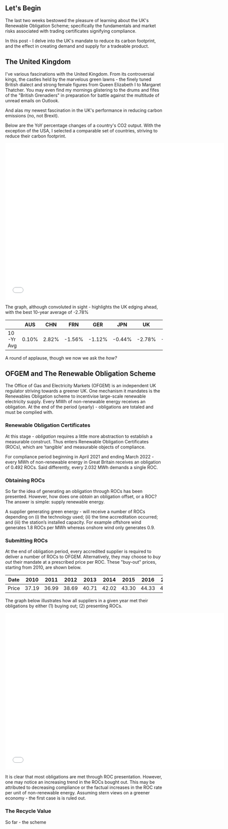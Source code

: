 

## Let's Begin

The last two weeks bestowed the pleasure of learning about the UK's Renewable Obligation Scheme; specifically the fundamentals and market risks associated with trading certificates signifying compliance.

In this post - I delve into the UK's mandate to reduce its carbon footprint, and the effect in creating demand and supply for a tradeable product.

## The United Kingdom

I've various fascinations with the United Kingdom. From its controversial kings, the castles held by the marvelous green lawns - the finely tuned British dialect and strong female figures from Queen Elizabeth I to Margaret Thatcher. You may even find my mornings glistering to the drums and fifes of the "British Grenadiers" in preparation for battle against the multitude of unread emails on Outlook.

And alas my newest fascination in the UK's performance in reducing carbon emissions (no, not Brexit).

Below are the YoY percentage changes of a country's CO2 output. With the exception of the USA, I selected a comparable set of countries, striving to reduce their carbon footprint.

<div align="center">
<iframe width="700" height="500" frameborder="0" scrolling="no" src="//plotly.com/~gmontano/1.embed"></iframe></div>

The graph, although convoluted in sight - highlights the UK edging ahead, with the best 10-year average of -2.78%

||AUS|CHN|FRN|GER|JPN|UK|USA|
|--|--|--|--|--|--|--|--|
|10-Yr Avg|0.10%|2.82%|-1.56%|-1.12%|-0.44%|-2.78%|-0.35%|

A round of applause, though we now we ask the *how?*

## OFGEM and The Renewable Obligation Scheme

The Office of Gas and Electricity Markets (OFGEM) is an independent UK regulator striving towards a greener UK. One mechanism it mandates is the Renewables Obligation scheme to incentivise large-scale renewable electricity supply. Every MWh of non-renewable energy receives an obligation. At the end of the period (yearly) -  obligations are totaled and must be complied with.

### Renewable Obligation Certificates

At this stage - *obligation* requires a little more abstraction to establish a measurable construct. Thus enters Renewable Obligation Certificates (ROCs), which are 'tangible' and measurable objects of compliance.

For compliance period beginning in April 2021 and ending March 2022 - every MWh of non-renewable energy in Great Britain receives an obligation of 0.492 ROCs. Said differently, every 2.032 MWh demands a single ROC.


### Obtaining ROCs

So far the idea of generating an obligation through ROCs has been presented. However, how does one *obtain* an obligation offset, or a ROC? The answer is simple: supply renewable energy.

A supplier generating green energy - will receive a number of ROCs depending on (i) the technology used; (ii) the time accreditation occurred; and (iii) the station’s installed capacity. For example offshore wind generates 1.8 ROCs per MWh whereas onshore wind only generates 0.9.

### Submitting ROCs

At the end of obligation period, every accredited supplier is required to deliver a number of ROCs to OFGEM. Alternatively, they may choose to  *buy out* their mandate at a prescribed price per ROC. These "buy-out" prices, starting from 2010, are shown below.

| Date          | 2010  | 2011  | 2012  | 2013  | 2014  | 2015  | 2016  | 2017  | 2018  | 2019  | 2020  | 2021  | 2022  |
|---------------|-------|-------|-------|-------|-------|-------|-------|-------|-------|-------|-------|-------|-------|
| Price | 37.19 | 36.99 | 38.69 | 40.71 | 42.02 | 43.30 | 44.33 | 44.77 | 45.58 | 47.22 | 48.78 | 50.05 | 50.80 |

The graph below illustrates how all suppliers in a given year met their obligations by either (1) buying out; (2) presenting ROCs.

<div align="center">
<iframe width="700" height="500" frameborder="0" scrolling="no" src="//plotly.com/~gmontano/3.embed"></iframe></div>

It is clear that most obligations are met through ROC presentation. However, one may notice an increasing trend in the ROCs bought out. This may be attributed to decreasing compliance or the factual increases in the ROC rate per unit of non-renewable energy. Assuming stern views on a greener economy - the first case is is ruled out.

### The Recycle Value

So far - the scheme 




